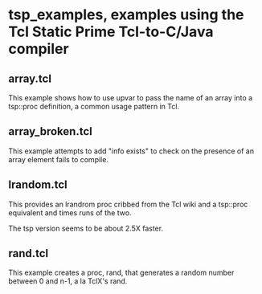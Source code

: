 # tsp_examples, examples using the Tcl Static Prime Tcl-to-C/Java compiler

## array.tcl

This example shows how to use upvar to pass the name of an array into a tsp::proc definition, a common usage pattern in Tcl.

## array_broken.tcl

This example attempts to add "info exists" to check on the presence of an array element fails to compile.

## lrandom.tcl

This provides an lrandrom proc cribbed from the Tcl wiki and a tsp::proc equivalent and times runs of the two.

The tsp version seems to be about 2.5X faster.

## rand.tcl

This example creates a proc, rand, that generates a random number between 0 and n-1, a la TclX's rand.


